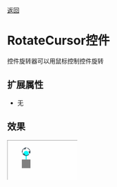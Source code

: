 [返回](../../README.md) 

# RotateCursor控件

控件旋转器可以用鼠标控制控件旋转

## 扩展属性

* 无

## 效果 

![RotateCursor](../../gif/RotateCursor.gif)